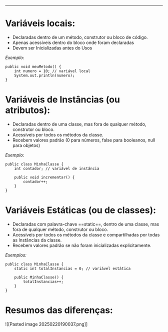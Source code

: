 ___


# Variáveis locais:

- Declaradas dentro de um método, construtor ou bloco de código. 
- Apenas acessíveis dentro do bloco onde foram declaradas
- Devem ser Inicializadas antes do Usos

*Exemplo:*

```
public void meuMetodo() {
    int numero = 10; // variável local
    System.out.println(numero);
}
```


# Variáveis de Instâncias (ou atributos):

- Declaradas dentro de uma classe, mas fora de qualquer método, construtor ou bloco.
- Acessíveis por todos os métodos da classe.
- Recebem valores padrão (0 para números, false para booleanos, null para objetos)

*Exemplo:*

```
public class MinhaClasse {
    int contador; // variável de instância

    public void incrementar() {
        contador++;
    }
}
```



# Variáveis Estáticas (ou de classes):

- Declaradas com palavra-chave ==static==, dentro de uma classe, mas fora de qualquer método, construtor ou bloco.
- Acessíveis por todos os métodos da classe e compartilhadas por todas as Instâncias da classe.
- Recebem valores padrão se não foram inicializadas explicitamente.

*Exemplos:*

```
public class MinhaClasse {
    static int totalInstancias = 0; // variável estática

    public MinhaClasse() {
        totalInstancias++;
    }
}
```



# Resumos das diferenças:

![[Pasted image 20250220190037.png]]
